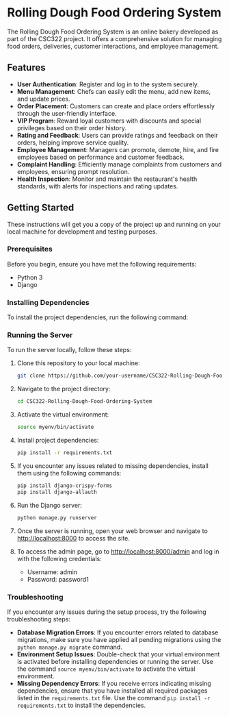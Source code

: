# Rolling Dough Food Ordering System

The Rolling Dough Food Ordering System is an online bakery developed as part of the CSC322 project. It offers a comprehensive solution for managing food orders, deliveries, customer interactions, and employee management.

## Features

- **User Authentication**: Register and log in to the system securely.
- **Menu Management**: Chefs can easily edit the menu, add new items, and update prices.
- **Order Placement**: Customers can create and place orders effortlessly through the user-friendly interface.
- **VIP Program**: Reward loyal customers with discounts and special privileges based on their order history.
- **Rating and Feedback**: Users can provide ratings and feedback on their orders, helping improve service quality.
- **Employee Management**: Managers can promote, demote, hire, and fire employees based on performance and customer feedback.
- **Complaint Handling**: Efficiently manage complaints from customers and employees, ensuring prompt resolution.
- **Health Inspection**: Monitor and maintain the restaurant's health standards, with alerts for inspections and rating updates.

## Getting Started
These instructions will get you a copy of the project up and running on your local machine for development and testing purposes.

### Prerequisites

Before you begin, ensure you have met the following requirements:
- Python 3
- Django

### Installing Dependencies

To install the project dependencies, run the following command:


### Running the Server

To run the server locally, follow these steps:

1. Clone this repository to your local machine:

    ```bash
    git clone https://github.com/your-username/CSC322-Rolling-Dough-Food-Ordering-System.git
    ```

2. Navigate to the project directory:

    ```bash
    cd CSC322-Rolling-Dough-Food-Ordering-System
    ```

3. Activate the virtual environment:

    ```bash
    source myenv/bin/activate
    ```

4. Install project dependencies:

    ```bash
    pip install -r requirements.txt
    ```

5. If you encounter any issues related to missing dependencies, install them using the following commands:

    ```bash
    pip install django-crispy-forms
    pip install django-allauth
    ```

6. Run the Django server:

    ```bash
    python manage.py runserver
    ```

7. Once the server is running, open your web browser and navigate to [http://localhost:8000](http://localhost:8000) to access the site.

8. To access the admin page, go to [http://localhost:8000/admin](http://localhost:8000/admin) and log in with the following credentials:
    - Username: admin
    - Password: password1


### Troubleshooting

If you encounter any issues during the setup process, try the following troubleshooting steps:
- **Database Migration Errors**:  If you encounter errors related to database migrations, make sure you have applied all pending migrations using the `python manage.py migrate` command.
- **Environment Setup Issues**: Double-check that your virtual environment is activated before installing dependencies or running the server. Use the command `source myenv/bin/activate` to activate the virtual environment.
- **Missing Dependency Errors**: If you receive errors indicating missing dependencies, ensure that you have installed all required packages listed in the `requirements.txt` file. Use the command `pip install -r requirements.txt` to install the dependencies.

